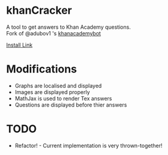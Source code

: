 # khanCracker
A tool to get answers to Khan Academy questions.  
Fork of @adubov1 's [khanacademybot](https://github.com/adubov1/khanacademy_bot)

[Install Link](https://github.com/piman51277/khanCracker/raw/master/index.user.js)

# Modifications
- Graphs are localised and displayed
- Images are displayed properly
- MathJax is used to render Tex answers
- Questions are displayed before thier answers

# TODO
- Refactor! - Current implementation is very thrown-together!
